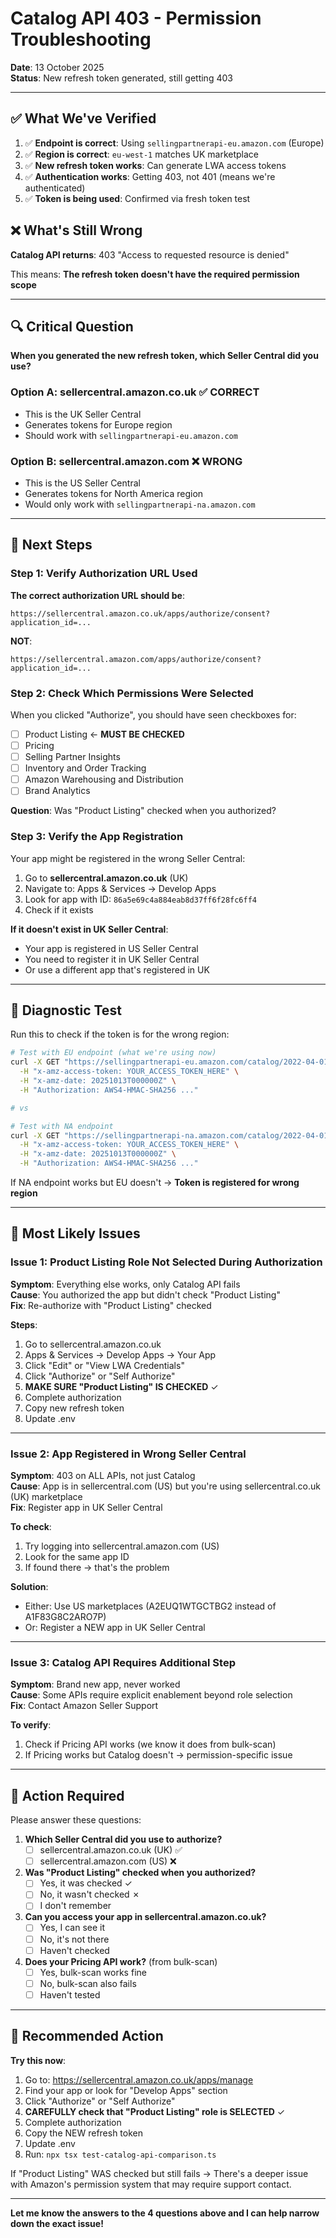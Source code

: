 # Catalog API 403 - Permission Troubleshooting

**Date**: 13 October 2025  
**Status**: New refresh token generated, still getting 403

---

## ✅ What We've Verified

1. ✅ **Endpoint is correct**: Using `sellingpartnerapi-eu.amazon.com` (Europe)
2. ✅ **Region is correct**: `eu-west-1` matches UK marketplace
3. ✅ **New refresh token works**: Can generate LWA access tokens
4. ✅ **Authentication works**: Getting 403, not 401 (means we're authenticated)
5. ✅ **Token is being used**: Confirmed via fresh token test

## ❌ What's Still Wrong

**Catalog API returns**: 403 "Access to requested resource is denied"

This means: **The refresh token doesn't have the required permission scope**

---

## 🔍 Critical Question

**When you generated the new refresh token, which Seller Central did you use?**

### Option A: sellercentral.amazon.co.uk ✅ CORRECT
- This is the UK Seller Central
- Generates tokens for Europe region
- Should work with `sellingpartnerapi-eu.amazon.com`

### Option B: sellercentral.amazon.com ❌ WRONG
- This is the US Seller Central  
- Generates tokens for North America region
- Would only work with `sellingpartnerapi-na.amazon.com`

---

## 🎯 Next Steps

### Step 1: Verify Authorization URL Used

**The correct authorization URL should be**:
```
https://sellercentral.amazon.co.uk/apps/authorize/consent?application_id=...
```

**NOT**:
```
https://sellercentral.amazon.com/apps/authorize/consent?application_id=...
```

### Step 2: Check Which Permissions Were Selected

When you clicked "Authorize", you should have seen checkboxes for:
- [ ] Product Listing ← **MUST BE CHECKED**
- [ ] Pricing
- [ ] Selling Partner Insights
- [ ] Inventory and Order Tracking
- [ ] Amazon Warehousing and Distribution
- [ ] Brand Analytics

**Question**: Was "Product Listing" checked when you authorized?

### Step 3: Verify the App Registration

Your app might be registered in the wrong Seller Central:

1. Go to **sellercentral.amazon.co.uk** (UK)
2. Navigate to: Apps & Services → Develop Apps
3. Look for app with ID: `86a5e69c4a884eab8d37ff6f28fc6ff4`
4. Check if it exists

**If it doesn't exist in UK Seller Central**:
- Your app is registered in US Seller Central
- You need to register it in UK Seller Central
- Or use a different app that's registered in UK

---

## 🔧 Diagnostic Test

Run this to check if the token is for the wrong region:

```bash
# Test with EU endpoint (what we're using now)
curl -X GET "https://sellingpartnerapi-eu.amazon.com/catalog/2022-04-01/items/B08BPCC8WD?marketplaceIds=A1F83G8C2ARO7P" \
  -H "x-amz-access-token: YOUR_ACCESS_TOKEN_HERE" \
  -H "x-amz-date: 20251013T000000Z" \
  -H "Authorization: AWS4-HMAC-SHA256 ..."

# vs

# Test with NA endpoint
curl -X GET "https://sellingpartnerapi-na.amazon.com/catalog/2022-04-01/items/B08BPCC8WD?marketplaceIds=ATVPDKIKX0DER" \
  -H "x-amz-access-token: YOUR_ACCESS_TOKEN_HERE" \
  -H "x-amz-date: 20251013T000000Z" \
  -H "Authorization: AWS4-HMAC-SHA256 ..."
```

If NA endpoint works but EU doesn't → **Token is registered for wrong region**

---

## 🎯 Most Likely Issues

### Issue 1: Product Listing Role Not Selected During Authorization

**Symptom**: Everything else works, only Catalog API fails  
**Cause**: You authorized the app but didn't check "Product Listing"  
**Fix**: Re-authorize with "Product Listing" checked

**Steps**:
1. Go to sellercentral.amazon.co.uk
2. Apps & Services → Develop Apps → Your App
3. Click "Edit" or "View LWA Credentials"
4. Click "Authorize" or "Self Authorize"
5. **MAKE SURE "Product Listing" IS CHECKED** ✓
6. Complete authorization
7. Copy new refresh token
8. Update .env

---

### Issue 2: App Registered in Wrong Seller Central

**Symptom**: 403 on ALL APIs, not just Catalog  
**Cause**: App is in sellercentral.com (US) but you're using sellercentral.co.uk (UK) marketplace  
**Fix**: Register app in UK Seller Central

**To check**:
1. Try logging into sellercentral.amazon.com (US)
2. Look for the same app ID
3. If found there → that's the problem

**Solution**:
- Either: Use US marketplaces (A2EUQ1WTGCTBG2 instead of A1F83G8C2ARO7P)
- Or: Register a NEW app in UK Seller Central

---

### Issue 3: Catalog API Requires Additional Step

**Symptom**: Brand new app, never worked  
**Cause**: Some APIs require explicit enablement beyond role selection  
**Fix**: Contact Amazon Seller Support

**To verify**:
1. Check if Pricing API works (we know it does from bulk-scan)
2. If Pricing works but Catalog doesn't → permission-specific issue

---

## 🚨 Action Required

Please answer these questions:

1. **Which Seller Central did you use to authorize?**
   - [ ] sellercentral.amazon.co.uk (UK) ✅
   - [ ] sellercentral.amazon.com (US) ❌

2. **Was "Product Listing" checked when you authorized?**
   - [ ] Yes, it was checked ✓
   - [ ] No, it wasn't checked ✗
   - [ ] I don't remember

3. **Can you access your app in sellercentral.amazon.co.uk?**
   - [ ] Yes, I can see it
   - [ ] No, it's not there
   - [ ] Haven't checked

4. **Does your Pricing API work?** (from bulk-scan)
   - [ ] Yes, bulk-scan works fine
   - [ ] No, bulk-scan also fails
   - [ ] Haven't tested

---

## 🎯 Recommended Action

**Try this now**:

1. Go to: https://sellercentral.amazon.co.uk/apps/manage
2. Find your app or look for "Develop Apps" section
3. Click "Authorize" or "Self Authorize"
4. **CAREFULLY check that "Product Listing" role is SELECTED** ✓
5. Complete authorization
6. Copy the NEW refresh token
7. Update .env
8. Run: `npx tsx test-catalog-api-comparison.ts`

If "Product Listing" WAS checked but still fails → There's a deeper issue with Amazon's permission system that may require support contact.

---

**Let me know the answers to the 4 questions above and I can help narrow down the exact issue!**
